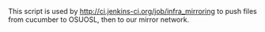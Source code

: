 This script is used by http://ci.jenkins-ci.org/job/infra_mirroring to push files from cucumber to OSUOSL, then to our mirror network.
